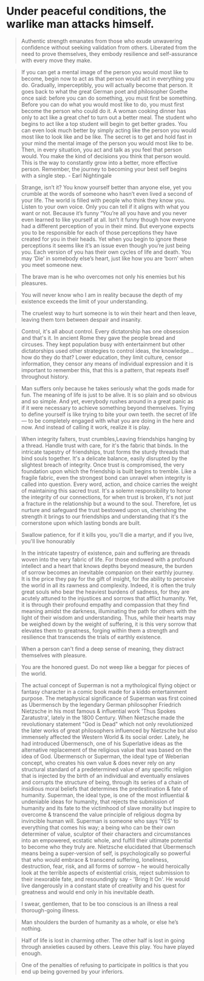 # Under peaceful conditions, the warlike man attacks himself.

> Authentic strength emanates from those who exude unwavering confidence without seeking validation from others. Liberated from the need to prove themselves, they embody resilience and self-assurance with every move they make.

> If you can get a mental image of the person you would most like to become, begin now to act as that person would act in everything you do. Gradually, imperceptibly, you will actually become that person. It goes back to what the great German poet and philosopher Goethe once said: before you can do something, you must first be something. Before you can do what you would most like to do, you must first become the person who could do it. A woman cooking dinner has only to act like a great chef to turn out a better meal. The student who begins to act like a top student will begin to get better grades. You can even look much better by simply acting like the person you would most like to look like and be like. The secret is to get and hold fast in your mind the mental image of the person you would most like to be. Then, in every situation, you act and talk as you feel that person would. You make the kind of decisions you think that person would. This is the way to constantly grow into a better, more effective person.  Remember, the journey to becoming your best self begins with a single step. - Earl Nightingale

<blockquote> Strange, isn’t it?
You know yourself better than anyone else, yet you crumble at the words of someone who hasn’t even lived a second of your life.
The world is filled with people who think they know you. Listen to your own voice. Only you can tell if it aligns with what you want or not. Because it’s funny “You’re all you have and you never even learned to like yourself at all.
Isn’t it funny though how everyone had a different perception of you in their mind. But everyone expects you to be responsible for each of those perceptions they have created for you in their heads. Yet when you begin to ignore these perceptions it seems like it’s an issue even though you’re just being you. Each version of you has their own cycles of life and death. You may ‘Die’ in somebody else’s heart, just like how you are ‘born’ when you meet someone new. </blockquote>

> The brave man is he who overcomes not only his enemies but his pleasures.

> You will never know who I am in reality because the depth of my existence exceeds the limit of your understanding.

> The cruelest way to hurt someone is to win their heart and then leave, leaving them torn between despair and insanity.

> Control, it's all about control. Every dictatorship has one obsession and that's it. In ancient Rome they gave the people bread and circuses. They kept population busy with entertainment but other dictatorships used other strategies to control ideas, the knowledge... how do they do that? Lower education, they limit culture, censor information, they censor any means of individual expression and it is important to remember this, that this is a pattern, that repeats itself throughout history.

> Man suffers only because he takes seriously what the gods made for fun. The meaning of life is just to be alive. It is so plain and so obvious and so simple. And yet, everybody rushes around in a great panic as if it were necessary to achieve something beyond themselves. Trying to define yourself is like trying to bite your own teeth.  the secret of life — to be completely engaged with what you are doing in the here and now. And instead of calling it work, realize it is play.

> When integrity falters, trust crumbles,Leaving friendships hanging by a thread. Handle trust with care, for it's the fabric that binds. In the intricate tapestry of friendships, trust forms the sturdy threads that bind souls together. It's a delicate balance, easily disrupted by the slightest breach of integrity. Once trust is compromised, the very foundation upon which the friendship is built begins to tremble. Like a fragile fabric, even the strongest bond can unravel when integrity is called into question. Every word, action, and choice carries the weight of maintaining this sacred trust. It's a solemn responsibility to honor the integrity of our connections, for when trust is broken, it's not just a fracture in the relationship but a wound to the soul. Therefore, let us nurture and safeguard the trust bestowed upon us, cherishing the strength it brings to our friendships and understanding that it's the cornerstone upon which lasting bonds are built.

> Swallow patience, for if it kills you, you'll die a martyr, and if you live, you'll live honourably

> In the intricate tapestry of existence, pain and suffering are threads woven into the very fabric of life. For those endowed with a profound intellect and a heart that knows depths beyond measure, the burden of sorrow becomes an inevitable companion on their earthly journey. It is the price they pay for the gift of insight, for the ability to perceive the world in all its rawness and complexity. Indeed, it is often the truly great souls who bear the heaviest burdens of sadness, for they are acutely attuned to the injustices and sorrows that afflict humanity. Yet, it is through their profound empathy and compassion that they find meaning amidst the darkness, illuminating the path for others with the light of their wisdom and understanding. Thus, while their hearts may be weighed down by the weight of suffering, it is this very sorrow that elevates them to greatness, forging within them a strength and resilience that transcends the trials of earthly existence.

> When a person can't find a deep sense of meaning, they distract themselves with pleasure.

> You are the honored guest. Do not weep like a beggar for pieces of the world.

> The actual concept of Superman is not a mythological flying object or fantasy character in a comic book made for a kiddo entertainment purpose. The metaphysical significance of Superman was first coined as Übermensch by the legendary German philosopher Friedrich Nietzsche in his most famous & influential work 'Thus Spokes Zaratustra', lately in the 1800 Century. When Nietzsche made the revolutionary statement "God is Dead" which not only revolutionized the later works of great philosophers influenced by Nietzsche but also immensely affected the Western World & its social order. Lately, he had introduced Übermensch, one of his Superlative ideas as the alternative replacement of the religious value that was based on the idea of God. Übermensch or Superman, the ideal type of Weberian concept, who creates his own value & does never rely on any structural standard of a predetermined value of any specific religion that is injected by the birth of an individual and eventually enslaves and corrupts the structure of being, through its series of a chain of insidious moral beliefs that determines the predestination & fate of humanity. Superman, the ideal type, is one of the most influential & undeniable ideas for humanity, that rejects the submission of humanity and its fate to the victimhood of slave morality but inspire to overcome & transcend the value principle of religious dogma by invincible human will. Superman is someone who says ‘YES’ to everything that comes his way; a being who can be their own determiner of value, sculptor of their characters and circumstances into an empowered, ecstatic whole, and fulfill their ultimate potential to become who they truly are. Nietzsche elucidated that Übermensch means being a super-version of self, is psychologically so powerful that who would embrace & transcend suffering, loneliness, destruction, fear, risk, and all forms of sorrow - he would heroically look at the terrible aspects of existential crisis, reject submission to their inexorable fate, and resoundingly say - 'Bring It On'. He would live dangerously in a constant state of creativity and his quest for greatness and would end only in his inevitable death.

> I swear, gentlemen, that to be too conscious is an illness a real thorough-going illness.

> Man shoulders the burden of humanity as a whole, or else he’s nothing.

> Half of life is lost in charming other. The other half is lost in going through anxieties caused by others. Leave this play. You have played enough.

> One of the penalties of refusing to participate in politics is that you end up being governed by your inferiors.
 



